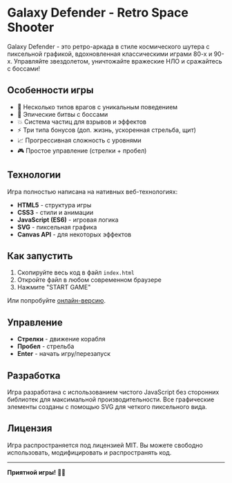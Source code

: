 # Galaxy Defender - Retro Space Shooter

Galaxy Defender - это ретро-аркада в стиле космического шутера с пиксельной графикой, вдохновленная классическими играми 80-х и 90-х. Управляйте звездолетом, уничтожайте вражеские НЛО и сражайтесь с боссами!

## Особенности игры

- 🚀 Несколько типов врагов с уникальным поведением
- 👾 Эпические битвы с боссами
- 💥 Система частиц для взрывов и эффектов
- ⚡ Три типа бонусов (доп. жизнь, ускоренная стрельба, щит)
- 📈 Прогрессивная сложность с уровнями
- 🎮 Простое управление (стрелки + пробел)

## Технологии

Игра полностью написана на нативных веб-технологиях:

- **HTML5** - структура игры
- **CSS3** - стили и анимации
- **JavaScript (ES6)** - игровая логика
- **SVG** - пиксельная графика
- **Canvas API** - для некоторых эффектов

## Как запустить

1. Скопируйте весь код в файл `index.html`
2. Откройте файл в любом современном браузере
3. Нажмите "START GAME"

Или попробуйте [онлайн-версию](https://UncleDeniy/retro-game.github.io).

## Управление

- **Стрелки** - движение корабля
- **Пробел** - стрельба
- **Enter** - начать игру/перезапуск

## Разработка

Игра разработана с использованием чистого JavaScript без сторонних библиотек для максимальной производительности. Все графические элементы созданы с помощью SVG для четкого пиксельного вида.

## Лицензия

Игра распространяется под лицензией MIT. Вы можете свободно использовать, модифицировать и распространять код.

---

**Приятной игры!** 👾🚀

